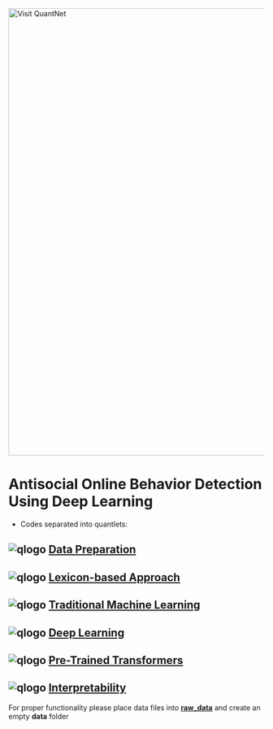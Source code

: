 [<img src="https://github.com/QuantLet/Styleguide-and-FAQ/blob/master/pictures/banner.png" width="880" alt="Visit QuantNet">](http://quantlet.de/index.php?p=info)
# Antisocial Online Behavior Detection Using Deep Learning

- Codes separated into quantlets: 
## ![qlogo](https://quantnet.hu-berlin.de/graphics/quantlogo.png) **[Data Preparation](AOBDL_data_preparation)**
## ![qlogo](https://quantnet.hu-berlin.de/graphics/quantlogo.png) **[Lexicon-based Approach](AOBDL_lexicon)**
## ![qlogo](https://quantnet.hu-berlin.de/graphics/quantlogo.png) **[Traditional Machine Learning](AOBDL_TML)**
## ![qlogo](https://quantnet.hu-berlin.de/graphics/quantlogo.png) **[Deep Learning](AOBDL_DL)**
## ![qlogo](https://quantnet.hu-berlin.de/graphics/quantlogo.png) **[Pre-Trained Transformers](AOBDL_BERT)**
## ![qlogo](https://quantnet.hu-berlin.de/graphics/quantlogo.png) **[Interpretability](AOBDL_LIME)**

For proper functionality please place data files
into **[raw_data](raw_data)** and create an empty **data** folder

